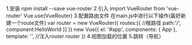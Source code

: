 1.安装
npm install --save vue-router
2.引入
import VueRouter from 'vue-router'
Vue.use(VueRouter)
3.配置路由文件
在main.js中进行以下操作(最好新建一个route文件)
var router = new VueRouter({
   routes:[{
    //根路径
     path:'/',
     component:HelloWorld
   }]
})
new Vue({
  el: '#app',
  components: { App },
  template: '<App/>',
  //注入router
  router
})
4.视图加载的位置
<router-view></router-view>
5.跳转（导航）


